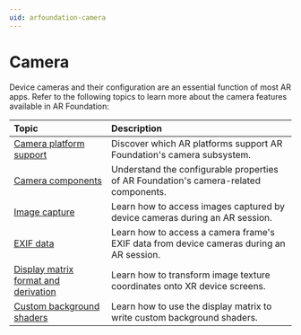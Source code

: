 ```yaml
---
uid: arfoundation-camera
---
```

# Camera

Device cameras and their configuration are an essential function of most AR apps. Refer to the following topics to learn more about the camera features available in AR Foundation:

| Topic | Description |
| :---- | :---------- |
| [Camera platform support](xref:arfoundation-camera-platform-support) | Discover which AR platforms support AR Foundation's camera subsystem. |
| [Camera components](xref:arfoundation-camera-components) | Understand the configurable properties of AR Foundation's camera-related components. |
| [Image capture](xref:arfoundation-image-capture) | Learn how to access images captured by device cameras during an AR session. |
| [EXIF data](xref:arfoundation-exif-data) | Learn how to access a camera frame's EXIF data from device cameras during an AR session. |
| [Display matrix format and derivation](xref:arfoundation-display-matrix-format-and-derivation) | Learn how to transform image texture coordinates onto XR device screens. |
| [Custom background shaders](xref:arfoundation-custom-background-shaders) | Learn how to use the display matrix to write custom background shaders. |

